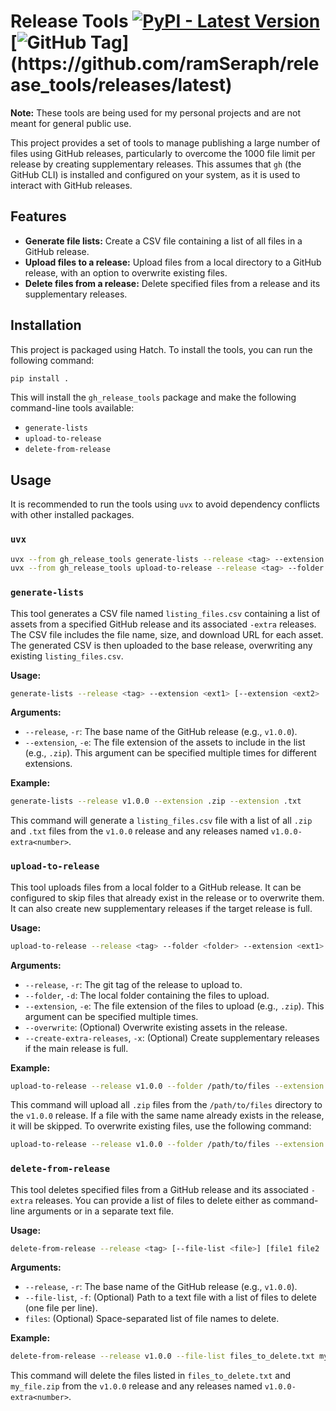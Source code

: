 # Release Tools [![PyPI - Latest Version](https://img.shields.io/pypi/v/gh_release_tools)](https://pypi.org/project/gh_release_tools/) [![GitHub Tag](https://img.shields.io/github/v/tag/ramSeraph/release_tools?filter=v*)](https://github.com/ramSeraph/release_tools/releases/latest)

**Note:** These tools are being used for my personal projects and are not meant for general public use.

This project provides a set of tools to manage publishing a large number of files using GitHub releases, particularly to overcome the 1000 file limit per release by creating supplementary releases. This assumes that `gh` (the GitHub CLI) is installed and configured on your system, as it is used to interact with GitHub releases.

## Features

- **Generate file lists:** Create a CSV file containing a list of all files in a GitHub release.
- **Upload files to a release:** Upload files from a local directory to a GitHub release, with an option to overwrite existing files.
- **Delete files from a release:** Delete specified files from a release and its supplementary releases.

## Installation

This project is packaged using Hatch. To install the tools, you can run the following command:

```bash
pip install .
```

This will install the `gh_release_tools` package and make the following command-line tools available:

- `generate-lists`
- `upload-to-release`
- `delete-from-release`

## Usage

It is recommended to run the tools using `uvx` to avoid dependency conflicts with other installed packages.

### `uvx`

```bash
uvx --from gh_release_tools generate-lists --release <tag> --extension <extension>
uvx --from gh_release_tools upload-to-release --release <tag> --folder <folder> --extension <extension> [--overwrite] [--create-extra-releases]
```

### `generate-lists`

This tool generates a CSV file named `listing_files.csv` containing a list of assets from a specified GitHub release and its associated `-extra` releases. The CSV file includes the file name, size, and download URL for each asset. The generated CSV is then uploaded to the base release, overwriting any existing `listing_files.csv`.

**Usage:**

```bash
generate-lists --release <tag> --extension <ext1> [--extension <ext2> ...]
```

**Arguments:**

- `--release`, `-r`: The base name of the GitHub release (e.g., `v1.0.0`).
- `--extension`, `-e`: The file extension of the assets to include in the list (e.g., `.zip`). This argument can be specified multiple times for different extensions.

**Example:**

```bash
generate-lists --release v1.0.0 --extension .zip --extension .txt
```

This command will generate a `listing_files.csv` file with a list of all `.zip` and `.txt` files from the `v1.0.0` release and any releases named `v1.0.0-extra<number>`.

### `upload-to-release`

This tool uploads files from a local folder to a GitHub release. It can be configured to skip files that already exist in the release or to overwrite them. It can also create new supplementary releases if the target release is full.

**Usage:**

```bash
upload-to-release --release <tag> --folder <folder> --extension <ext1> [--extension <ext2> ...] [--overwrite] [--create-extra-releases]
```

**Arguments:**

- `--release`, `-r`: The git tag of the release to upload to.
- `--folder`, `-d`: The local folder containing the files to upload.
- `--extension`, `-e`: The file extension of the files to upload (e.g., `.zip`). This argument can be specified multiple times.
- `--overwrite`: (Optional) Overwrite existing assets in the release.
- `--create-extra-releases`, `-x`: (Optional) Create supplementary releases if the main release is full.

**Example:**

```bash
upload-to-release --release v1.0.0 --folder /path/to/files --extension .zip
```

This command will upload all `.zip` files from the `/path/to/files` directory to the `v1.0.0` release. If a file with the same name already exists in the release, it will be skipped. To overwrite existing files, use the following command:

```bash
upload-to-release --release v1.0.0 --folder /path/to/files --extension .zip --overwrite
```

### `delete-from-release`

This tool deletes specified files from a GitHub release and its associated `-extra` releases. You can provide a list of files to delete either as command-line arguments or in a separate text file.

**Usage:**

```bash
delete-from-release --release <tag> [--file-list <file>] [file1 file2 ...]
```

**Arguments:**

- `--release`, `-r`: The base name of the GitHub release (e.g., `v1.0.0`).
- `--file-list`, `-f`: (Optional) Path to a text file with a list of files to delete (one file per line).
- `files`: (Optional) Space-separated list of file names to delete.

**Example:**

```bash
delete-from-release --release v1.0.0 --file-list files_to_delete.txt my_file.zip
```

This command will delete the files listed in `files_to_delete.txt` and `my_file.zip` from the `v1.0.0` release and any releases named `v1.0.0-extra<number>`.

